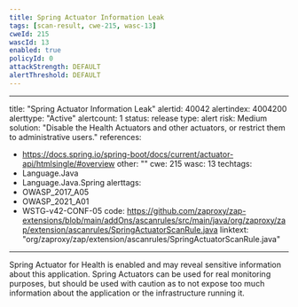 ```yaml
---
title: Spring Actuator Information Leak
tags: [scan-result, cwe-215, wasc-13]
cweId: 215
wascId: 13
enabled: true
policyId: 0
attackStrength: DEFAULT
alertThreshold: DEFAULT
---
```


---
title: "Spring Actuator Information Leak"
alertid: 40042
alertindex: 4004200
alerttype: "Active"
alertcount: 1
status: release
type: alert
risk: Medium
solution: "Disable the Health Actuators and other actuators, or restrict them to administrative users."
references:
   - https://docs.spring.io/spring-boot/docs/current/actuator-api/htmlsingle/#overview
other: ""
cwe: 215
wasc: 13
techtags: 
  - Language.Java
  - Language.Java.Spring
alerttags: 
  - OWASP_2017_A05
  - OWASP_2021_A01
  - WSTG-v42-CONF-05
code: https://github.com/zaproxy/zap-extensions/blob/main/addOns/ascanrules/src/main/java/org/zaproxy/zap/extension/ascanrules/SpringActuatorScanRule.java
linktext: "org/zaproxy/zap/extension/ascanrules/SpringActuatorScanRule.java"
---
Spring Actuator for Health is enabled and may reveal sensitive information about this application. Spring Actuators can be used for real monitoring purposes, but should be used with caution as to not expose too much information about the application or the infrastructure running it.
